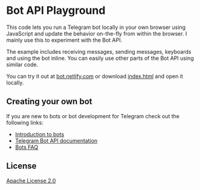 Bot API Playground
==================

This code lets you run a Telegram bot locally in your own browser using JavaScript and update the behavior on-the-fly from within the browser. I mainly use this to experiment with the Bot API.

The example includes receiving messages, sending messages, keyboards and using the bot inline. You can easily use other parts of the Bot API using similar code.

You can try it out at <a href="https://bot.netlify.com">bot.netlify.com</a> or download [index.html](index.html) and open it locally.

Creating your own bot
---------------------

If you are new to bots or bot development for Telegram check out the following links:
- [Introduction to bots](https://core.telegram.org/bots)
- [Telegram Bot API documentation](https://core.telegram.org/bots/api)
- [Bots FAQ](https://core.telegram.org/bots/faq)

License
----------------

[Apache License 2.0](LICENSE)
